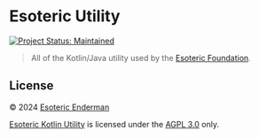 # Esoteric Utility

[![Project Status: Maintained](./assets/images/badges/status.svg)](./)

> All of the Kotlin/Java utility used by the [Esoteric Foundation](https://github.com/EsotericFoundation).

## License

&copy; 2024 [Esoteric Enderman][author]

[Esoteric Kotlin Utility][root] is licensed under the [AGPL 3.0][license] only.

<!-- Link aliases -->

[root]: /

[license]: ./LICENSE

[author]: https://enderman.dev
